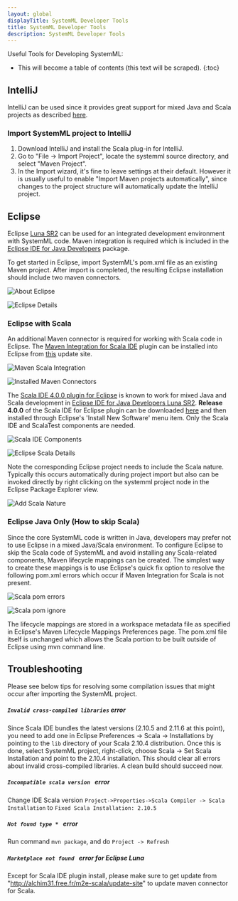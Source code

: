 ```yaml
---
layout: global
displayTitle: SystemML Developer Tools
title: SystemML Developer Tools
description: SystemML Developer Tools
---
```

<!--
{% comment %}
Licensed to the Apache Software Foundation (ASF) under one or more
contributor license agreements.  See the NOTICE file distributed with
this work for additional information regarding copyright ownership.
The ASF licenses this file to you under the Apache License, Version 2.0
(the "License"); you may not use this file except in compliance with
the License.  You may obtain a copy of the License at

http://www.apache.org/licenses/LICENSE-2.0

Unless required by applicable law or agreed to in writing, software
distributed under the License is distributed on an "AS IS" BASIS,
WITHOUT WARRANTIES OR CONDITIONS OF ANY KIND, either express or implied.
See the License for the specific language governing permissions and
limitations under the License.
{% endcomment %}
-->

Useful Tools for Developing SystemML:

* This will become a table of contents (this text will be scraped).
{:toc}

## IntelliJ

IntelliJ can be used since it provides great support for mixed Java and Scala projects as described [here](https://cwiki.apache.org/confluence/display/SPARK/Useful+Developer+Tools#UsefulDeveloperTools-IntelliJ).

### Import SystemML project to IntelliJ

 1. Download IntelliJ and install the Scala plug-in for IntelliJ.
 2. Go to "File -> Import Project", locate the systemml source directory, and select "Maven Project".
 3. In the Import wizard, it's fine to leave settings at their default. However it is usually useful to enable "Import Maven projects automatically", since changes to the project structure will automatically update the IntelliJ project.

## Eclipse

Eclipse [Luna SR2](https://eclipse.org/downloads/packages/release/luna/sr2) can be used for an integrated development environment with SystemML code.  Maven integration is required which is included in the [Eclipse IDE for Java Developers](https://eclipse.org/downloads/packages/eclipse-ide-java-developers/lunasr2) package.

To get started in Eclipse, import SystemML's pom.xml file as an existing Maven project.  After import is completed, the resulting Eclipse installation should include two maven connectors.

![About Eclipse](img/developer-tools/about-eclipse.png "About Eclipse")

![Eclipse Details](img/developer-tools/eclipse-details.png "Eclipse Details")


### Eclipse with Scala

An additional Maven connector is required for working with Scala code in Eclipse.  The [Maven Integration for Scala IDE](http://scala-ide.org/docs/tutorials/m2eclipse/) plugin can be installed into Eclipse from [this](http://alchim31.free.fr/m2e-scala/update-site/) update site.  

![Maven Scala Integration](img/developer-tools/maven-scala.png "Maven Scala Integration")

![Installed Maven Connectors](img/developer-tools/maven-connectors.png "Installed Maven Connectors")

The [Scala IDE 4.0.0 plugin for Eclipse](http://scala-ide.org/download/prev-stable.html) is known to work for mixed Java and Scala development in [Eclipse IDE for Java Developers Luna SR2](https://eclipse.org/downloads/packages/eclipse-ide-java-developers/lunasr2).  <b>Release 4.0.0</b> of the Scala IDE for Eclipse plugin can be downloaded [here](http://download.scala-ide.org/sdk/lithium/e44/scala211/stable/site_assembly-20150305-1905.zip) and then installed through Eclipse's 'Install New Software' menu item.  Only the Scala IDE and ScalaTest components are needed.

![Scala IDE Components](img/developer-tools/scala-components.png "Scala IDE Components")

![Eclipse Scala Details](img/developer-tools/eclipse-scala.png "Eclipse Scala Details")

Note the corresponding Eclipse project needs to include the Scala nature.  Typically this occurs automatically during project import but also can be invoked directly by right clicking on the systemml project node in the Eclipse Package Explorer view.

![Add Scala Nature](img/developer-tools/scala-nature.png "Add Scala Nature")


### Eclipse Java Only (How to skip Scala)

Since the core SystemML code is written in Java, developers may prefer not to use Eclipse in a mixed Java/Scala environment.  To configure Eclipse to skip the Scala code of SystemML and avoid installing any Scala-related components, Maven lifecycle mappings can be created.  The simplest way to create these mappings is to use Eclipse's quick fix option to resolve the following pom.xml errors which occur if Maven Integration for Scala is not present.

![Scala pom errors](img/developer-tools/pom-scala-errors.png "Scala pom errors")

![Scala pom ignore](img/developer-tools/pom-scala-ignore.png "Scala pom Quick Fix")

The lifecycle mappings are stored in a workspace metadata file as specified in Eclipse's Maven Lifecycle Mappings Preferences page.  The pom.xml file itself is unchanged which allows the Scala portion to be built outside of Eclipse using mvn command line.

## Troubleshooting

Please see below tips for resolving some compilation issues that might occur after importing the SystemML project.

##### `Invalid cross-compiled libraries` error
Since Scala IDE bundles the latest versions (2.10.5 and 2.11.6 at this point), you need to add one in Eclipse Preferences -> Scala -> Installations by pointing to the <code>lib</code> directory of your Scala 2.10.4 distribution. Once this is done, select SystemML project, right-click, choose Scala -> Set Scala Installation and point to the 2.10.4 installation. This should clear all errors about invalid cross-compiled libraries. A clean build should succeed now.

##### `Incompatible scala version ` error
Change IDE Scala version `Project->Properties->Scala Compiler -> Scala Installation`  to   `Fixed Scala Installation: 2.10.5`

##### `Not found type * ` error
Run command `mvn package`, and do `Project -> Refresh`

##### `Marketplace not found ` error for Eclipse Luna
Except for Scala IDE plugin install, please make sure to get update from "http://alchim31.free.fr/m2e-scala/update-site" to update maven connector for Scala.
